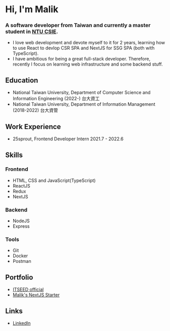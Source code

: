 # Hi, I'm Malik

### A software developer from Taiwan and currently a master student in [NTU CSIE](https://www.csie.ntu.edu.tw/). 

- I love web development and devote myself to it for 2 years, learning how to use React to devlop CSR SPA and NextJS for SSG SPA (both with TypeScript). 
- I have ambitious for being a great full-stack developer. Therefore, recently I focus on learning web infrastructure and some backend stuff.

## Education
- National Taiwan University, Department of Computer Science and Information Engineering (2022-) 台大資工
- National Taiwan University, Department of Information Management (2018-2022) 台大資管

## Work Experience
- 25sprout, Frontend Developer Intern 2021.7 - 2022.6

## Skills
### Frontend
- HTML, CSS and JavaScript(TypeScript)
- ReactJS
- Redux
- NextJS

### Backend
- NodeJS
- Express

### Tools
- Git
- Docker
- Postman

## Portfolio
- [ITSEED official](https://stage.itseed.tw/)
- [Malik's NextJS Starter](https://malik-nextjs-starter.vercel.app/)

## Links
- [LinkedIn](https://www.linkedin.com/in/malik-chang/)
